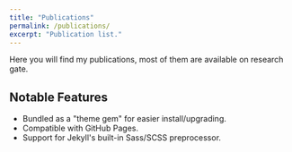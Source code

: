 ```yaml
---
title: "Publications"
permalink: /publications/
excerpt: "Publication list."
---
```


Here you will find my publications, most of them are available on research gate.

## Notable Features

- Bundled as a "theme gem" for easier install/upgrading.
- Compatible with GitHub Pages.
- Support for Jekyll's built-in Sass/SCSS preprocessor.